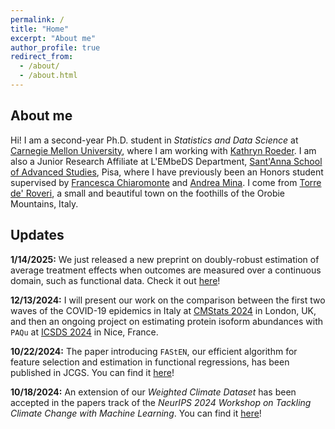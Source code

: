 ```yaml
---
permalink: /
title: "Home"
excerpt: "About me"
author_profile: true
redirect_from: 
  - /about/
  - /about.html
---
```


## About me

Hi! I am a second-year Ph.D. student in *Statistics and Data Science* at [Carnegie Mellon University](https://www.cmu.edu/dietrich/statistics-datascience/index.html), where I am working with [Kathryn Roeder](https://kathrynmroeder.github.io/). I am also a Junior Research Affiliate at L'EMbeDS Department, [Sant'Anna School of Advanced Studies](https://www.santannapisa.it/en), Pisa, where I have previously been an Honors student supervised by [Francesca Chiaromonte](https://sites.psu.edu/chiaromonte/) and [Andrea Mina](https://www.santannapisa.it/en/andrea-mina). I come from [Torre de' Roveri](https://testalorenzo.github.io/images/tdr.jpg), a small and beautiful town on the foothills of the Orobie Mountains, Italy.

## Updates

**1/14/2025:** We just released a new preprint on doubly-robust estimation of average treatment effects when outcomes are measured over a continuous domain, such as functional data. Check it out [here](https://arxiv.org/abs/2501.06024)!

**12/13/2024:** I will present our work on the comparison between the first two waves of the COVID-19 epidemics in Italy at [CMStats 2024](https://www.cmstatistics.org/CFECMStatistics2024/index.php) in London, UK, and then an ongoing project on estimating protein isoform abundances with `PAQu` at [ICSDS 2024](https://sites.google.com/view/ims-icsds2024/) in Nice, France.

**10/22/2024:** The paper introducing `FAStEN`, our efficient algorithm for feature selection and estimation in functional regressions, has been published in JCGS. You can find it [here](https://www.tandfonline.com/doi/full/10.1080/10618600.2024.2407464)!

**10/18/2024:** An extension of our *Weighted Climate Dataset* has been accepted in the papers track of the *NeurIPS 2024 Workshop on Tackling Climate Change with Machine Learning*. You can find it [here](https://www.climatechange.ai/papers/neurips2024/34)!